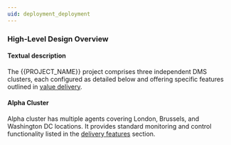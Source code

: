 ```yaml
---
uid: deployment_deployment
---
```


### High-Level Design Overview
<!-- REMOVABLE DESCRIPTION
We have been using two forms to provide a high-level overview of the solution's deployment. Most commonly, we include a
textual description of the system's components and a package diagram that contains a brief summary of each component.
-->
#### Textual description

The {{PROJECT_NAME}} project comprises three independent DMS clusters, each configured as detailed below and offering
specific features outlined in [value delivery](xref:overview_overview).

#### Alpha Cluster
Alpha cluster has multiple agents covering London, Brussels, and Washington DC locations. It provides standard monitoring
and control functionality listed in the [delivery features](xref:overview_overview#delivered-value) section.

